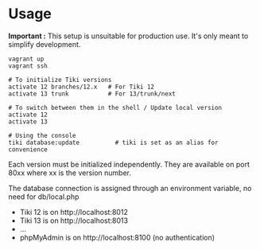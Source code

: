 # Usage

__Important :__ This setup is unsuitable for production use. It's only meant to simplify development.

```
vagrant up
vagrant ssh

# To initialize Tiki versions
activate 12 branches/12.x   # For Tiki 12
activate 13 trunk           # For 13/trunk/next

# To switch between them in the shell / Update local version
activate 12
activate 13

# Using the console
tiki database:update          # tiki is set as an alias for convenience
```

Each version must be initialized independently. They are available on port 80xx where xx is the version number.

The database connection is assigned through an environment variable, no need for db/local.php

- Tiki 12 is on http://localhost:8012
- Tiki 13 is on http://localhost:8013
- ...
- phpMyAdmin is on http://localhost:8100 (no authentication)
